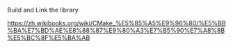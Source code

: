 Build and Link the library

https://zh.wikibooks.org/wiki/CMake_%E5%85%A5%E9%96%80/%E5%BB%BA%E7%BD%AE%E8%88%87%E9%80%A3%E7%B5%90%E7%A8%8B%E5%BC%8F%E5%BA%AB
